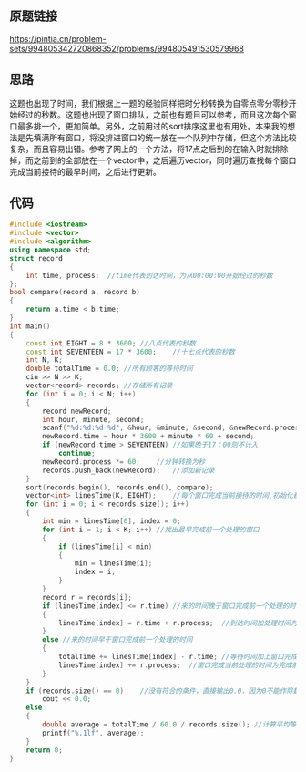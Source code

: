 ## 原题链接
https://pintia.cn/problem-sets/994805342720868352/problems/994805491530579968

## 思路
这题也出现了时间，我们根据上一题的经验同样把时分秒转换为自零点零分零秒开始经过的秒数。这题也出现了窗口排队，之前也有题目可以参考，而且这次每个窗口最多排一个，更加简单。另外，之前用过的sort排序这里也有用处。本来我的想法是先填满所有窗口，将没排进窗口的统一放在一个队列中存储，但这个方法比较复杂，而且容易出错。参考了网上的一个方法，将17点之后到的在输入时就排除掉，而之前到的全部放在一个vector中，之后遍历vector，同时遍历查找每个窗口完成当前接待的最早时间，之后进行更新。

## 代码
```cpp
#include <iostream>
#include <vector>
#include <algorithm>
using namespace std;
struct record
{
	int time, process;	//time代表到达时间，为从00:00:00开始经过的秒数
};
bool compare(record a, record b)
{
	return a.time < b.time;
}
int main()
{
	const int EIGHT = 8 * 3600;	//八点代表的秒数
	const int SEVENTEEN = 17 * 3600;	//十七点代表的秒数
	int N, K;
	double totalTime = 0.0;	//所有顾客的等待时间
	cin >> N >> K;
	vector<record> records;	//存储所有记录
	for (int i = 0; i < N; i++)
	{
		record newRecord;
		int hour, minute, second;
		scanf("%d:%d:%d %d", &hour, &minute, &second, &newRecord.process);
		newRecord.time = hour * 3600 + minute * 60 + second;
		if (newRecord.time > SEVENTEEN)	//如果晚于17：00则不计入
			continue;
		newRecord.process *= 60;	//分钟转换为秒
		records.push_back(newRecord);	//添加新记录
	}
	sort(records.begin(), records.end(), compare);
	vector<int> linesTime(K, EIGHT);	//每个窗口完成当前接待的时间,初始化都为8点
	for (int i = 0; i < records.size(); i++)
	{
		int min = linesTime[0], index = 0;
		for (int i = 1; i < K; i++)	//找出最早完成前一个处理的窗口
		{
			if (linesTime[i] < min)
			{
				min = linesTime[i];
				index = i;
			}
		}
		record r = records[i];
		if (linesTime[index] <= r.time)	//来的时间晚于窗口完成前一个处理的时间
		{
			linesTime[index] = r.time + r.process;	//到达时间加处理时间为窗口完成当前处理的时间，等待时间为0，无需更新
		}
		else //来的时间早于窗口完成前一个处理的时间
		{
			totalTime += linesTime[index] - r.time;	//等待时间加上窗口完成当前处理的时间减到达时间
			linesTime[index] += r.process;	//窗口完成当前处理的时间为完成前一个处理的时间加处理时间
		}
	}
	if (records.size() == 0)	//没有符合的条件，直接输出0.0，因为0不能作除数
		cout << 0.0;
	else
	{
		double average = totalTime / 60.0 / records.size();	//计算平均等待时间（单位为分钟）
		printf("%.1lf", average);
	}
	return 0;
}
```